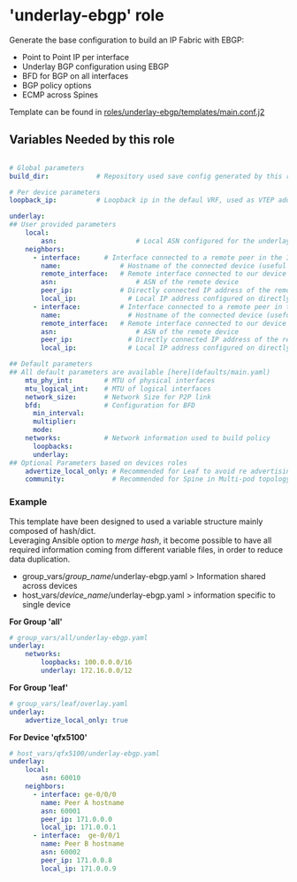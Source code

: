 
# 'underlay-ebgp' role

Generate the base configuration to build an IP Fabric with EBGP:
 - Point to Point IP per interface
 - Underlay BGP configuration using EBGP
 - BFD for BGP on all interfaces
 - BGP policy options
 - ECMP across Spines

Template can be found in [roles/underlay-ebgp/templates/main.conf.j2 ](templates/main.conf.j2)

## Variables Needed by this role

```yaml

# Global parameters
build_dir:            # Repository used save config generated by this role

# Per device parameters
loopback_ip:          # Loopback ip in the defaul VRF, used as VTEP address

underlay:
## User provided parameters
    local:
        asn: 				    # Local ASN configured for the underlay on the device
    neighbors:
      - interface:	    # Interface connected to a remote peer in the IP Fabric
        name: 			    # Hostname of the connected device (useful for comment)
        remote_interface: 	# Remote interface connected to our device
        asn:				    # ASN of the remote device
        peer_ip:		  	# Directly connected IP address of the remote device (DO NOT USE LOOPBACK since it is IP fabric)
        local_ip:			  # Local IP address configured on directly connected interface
      - interface:			# Interface connected to a remote peer in the IP Fabric
        name: 				  # Hostname of the connected device (useful for comment)
        remote_interface: 	# Remote interface connected to our device
        asn:				    # ASN of the remote device
        peer_ip:			  # Directly connected IP address of the remote device (DO NOT USE LOOPBACK since it is IP fabric)
        local_ip:			  # Local IP address configured on directly connected interface

## Default parameters
## All default parameters are available [here](defaults/main.yaml)
    mtu_phy_int:        # MTU of physical interfaces
    mtu_logical_int:    # MTU of logical interfaces
    network_size:       # Network Size for P2P link
    bfd:                # Configuration for BFD
      min_interval:     
      multiplier:
      mode:
    networks:           # Network information used to build policy
      loopbacks:
      underlay:
## Optional Parameters based on devices roles
    advertize_local_only: # Recommended for Leaf to avoid re advertising other loopback
    community:            # Recommended for Spine in Multi-pod topology
```

### Example

This template have been designed to used a variable structure mainly composed of hash/dict.  
Leveraging Ansible option to *merge hash*, it become possible to have all required information coming from different variable files, in order to reduce data duplication.

- group_vars/*group_name*/underlay-ebgp.yaml   > Information shared across devices
- host_vars/*device_name*/underlay-ebgp.yaml   > information specific to single device



**For Group 'all'**
```yaml
# group_vars/all/underlay-ebgp.yaml
underlay:
    networks:
        loopbacks: 100.0.0.0/16
        underlay: 172.16.0.0/12

```

**For Group 'leaf'**
```yaml
# group_vars/leaf/overlay.yaml
underlay:
    advertize_local_only: true
```

**For Device 'qfx5100'**
```yaml
# host_vars/qfx5100/underlay-ebgp.yaml
underlay:
    local:
        asn: 60010
    neighbors:
      - interface: ge-0/0/0
        name: Peer A hostname
        asn: 60001
        peer_ip: 171.0.0.0
        local_ip: 171.0.0.1
      - interface:  ge-0/0/1
        name: Peer B hostname
        asn: 60002
        peer_ip: 171.0.0.8
        local_ip: 171.0.0.9
```

